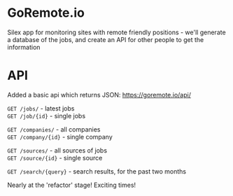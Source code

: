 # GoRemote.io
Silex app for monitoring sites with remote friendly positions - we'll generate a database of the jobs, and create an API for other people to get the information  


# API
Added a basic api which returns JSON:
https://goremote.io/api/


`GET /jobs/` - latest jobs  
`GET /job/{id}` - single jobs  

`GET /companies/` - all companies  
`GET /company/{id}` - single company  

`GET /sources/` - all sources of jobs  
`GET /source/{id}` - single source  

`GET /search/{query}` - search results, for the past two months  


Nearly at the 'refactor' stage! Exciting times!